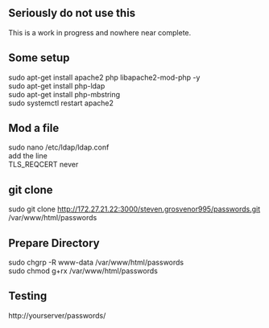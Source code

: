 ## Seriously do not use this
This is a work in progress and nowhere near complete.

## Some setup
sudo apt-get install apache2 php libapache2-mod-php -y<br />
sudo apt-get install php-ldap<br />
sudo apt-get install php-mbstring<br />
sudo systemctl restart apache2<br />

## Mod a file
sudo nano /etc/ldap/ldap.conf<br />
add the line<br />
TLS_REQCERT never<br />

## git clone
sudo git clone http://172.27.21.22:3000/steven.grosvenor995/passwords.git /var/www/html/passwords<br />

## Prepare Directory
sudo chgrp -R www-data /var/www/html/passwords<br />
sudo chmod g+rx /var/www/html/passwords<br />

## Testing
http://yourserver/passwords/